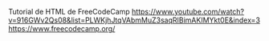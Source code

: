Tutorial de HTML de FreeCodeCamp
https://www.youtube.com/watch?v=916GWv2Qs08&list=PLWKjhJtqVAbmMuZ3saqRIBimAKIMYkt0E&index=3
https://www.freecodecamp.org/
